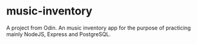 # music-inventory
A project from Odin. An music inventory app for the purpose of practicing mainly NodeJS, Express and PostgreSQL.
